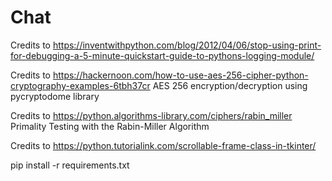 # Chat

Credits to https://inventwithpython.com/blog/2012/04/06/stop-using-print-for-debugging-a-5-minute-quickstart-guide-to-pythons-logging-module/

Credits to https://hackernoon.com/how-to-use-aes-256-cipher-python-cryptography-examples-6tbh37cr
AES 256 encryption/decryption using pycryptodome library

Credits to https://python.algorithms-library.com/ciphers/rabin_miller
Primality Testing with the Rabin-Miller Algorithm

Credits to https://python.tutorialink.com/scrollable-frame-class-in-tkinter/

pip install -r requirements.txt
